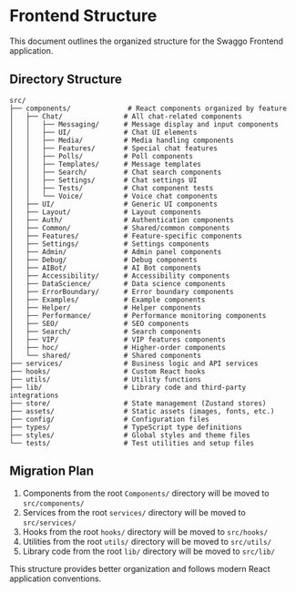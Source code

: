 # Frontend Structure

This document outlines the organized structure for the Swaggo Frontend application.

## Directory Structure

```
src/
├── components/              # React components organized by feature
│   ├── Chat/               # All chat-related components
│   │   ├── Messaging/      # Message display and input components
│   │   ├── UI/             # Chat UI elements
│   │   ├── Media/          # Media handling components
│   │   ├── Features/       # Special chat features
│   │   ├── Polls/          # Poll components
│   │   ├── Templates/      # Message templates
│   │   ├── Search/         # Chat search components
│   │   ├── Settings/       # Chat settings UI
│   │   ├── Tests/          # Chat component tests
│   │   └── Voice/          # Voice chat components
│   ├── UI/                 # Generic UI components
│   ├── Layout/             # Layout components
│   ├── Auth/               # Authentication components
│   ├── Common/             # Shared/common components
│   ├── Features/           # Feature-specific components
│   ├── Settings/           # Settings components
│   ├── Admin/              # Admin panel components
│   ├── Debug/              # Debug components
│   ├── AIBot/              # AI Bot components
│   ├── Accessibility/      # Accessibility components
│   ├── DataScience/        # Data science components
│   ├── ErrorBoundary/      # Error boundary components
│   ├── Examples/           # Example components
│   ├── Helper/             # Helper components
│   ├── Performance/        # Performance monitoring components
│   ├── SEO/                # SEO components
│   ├── Search/             # Search components
│   ├── VIP/                # VIP features components
│   ├── hoc/                # Higher-order components
│   └── shared/             # Shared components
├── services/               # Business logic and API services
├── hooks/                  # Custom React hooks
├── utils/                  # Utility functions
├── lib/                    # Library code and third-party integrations
├── store/                  # State management (Zustand stores)
├── assets/                 # Static assets (images, fonts, etc.)
├── config/                 # Configuration files
├── types/                  # TypeScript type definitions
├── styles/                 # Global styles and theme files
└── tests/                  # Test utilities and setup files
```

## Migration Plan

1. Components from the root `Components/` directory will be moved to `src/components/`
2. Services from the root `services/` directory will be moved to `src/services/`
3. Hooks from the root `hooks/` directory will be moved to `src/hooks/`
4. Utilities from the root `utils/` directory will be moved to `src/utils/`
5. Library code from the root `lib/` directory will be moved to `src/lib/`

This structure provides better organization and follows modern React application conventions.